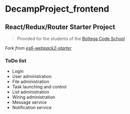 # DecampProject_frontend

## React/Redux/Router Starter Project

> Provided for the students of the [Bottega Code School](https://bottega.tech/)

*Fork from [es6-webpack2-starter](https://github.com/micooz/es6-webpack2-starter)*

### ToDo list

* Login
* User administration
* File administration
* Task launching and control
* List administration
* Wiring administration
* Message service
* Notification service

